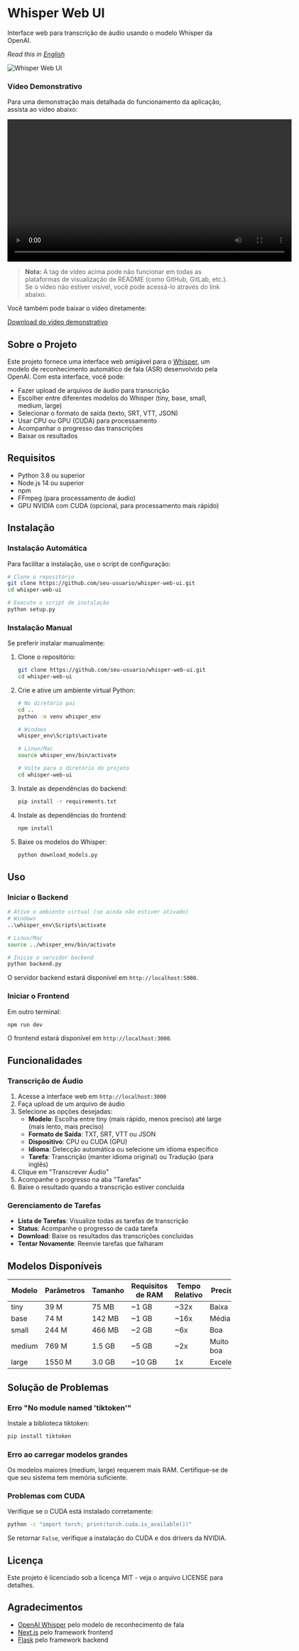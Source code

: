 # Whisper Web UI

Interface web para transcrição de áudio usando o modelo Whisper da OpenAI.

*Read this in [English](./README.en.md)*

![Whisper Web UI](./media/ezgif-5596f1df9c68c2.gif)

### Vídeo Demonstrativo

Para uma demonstração mais detalhada do funcionamento da aplicação, assista ao vídeo abaixo:

<video src="./media/whisper-web-ui-otm.mp4" controls title="Demonstração do Whisper Web UI" width="640"></video>

> **Nota:** A tag de vídeo acima pode não funcionar em todas as plataformas de visualização de README (como GitHub, GitLab, etc.). Se o vídeo não estiver visível, você pode acessá-lo através do link abaixo.

Você também pode baixar o vídeo diretamente:

[Download do vídeo demonstrativo](https://github.com/felvieira/whisper-web-ui/raw/main/media/whisper-web-ui-otm.mp4)

## Sobre o Projeto

Este projeto fornece uma interface web amigável para o [Whisper](https://github.com/openai/whisper), um modelo de reconhecimento automático de fala (ASR) desenvolvido pela OpenAI. Com esta interface, você pode:

- Fazer upload de arquivos de áudio para transcrição
- Escolher entre diferentes modelos do Whisper (tiny, base, small, medium, large)
- Selecionar o formato de saída (texto, SRT, VTT, JSON)
- Usar CPU ou GPU (CUDA) para processamento
- Acompanhar o progresso das transcrições
- Baixar os resultados

## Requisitos

- Python 3.8 ou superior
- Node.js 14 ou superior
- npm
- FFmpeg (para processamento de áudio)
- GPU NVIDIA com CUDA (opcional, para processamento mais rápido)

## Instalação

### Instalação Automática

Para facilitar a instalação, use o script de configuração:

```bash
# Clone o repositório
git clone https://github.com/seu-usuario/whisper-web-ui.git
cd whisper-web-ui

# Execute o script de instalação
python setup.py
```

### Instalação Manual

Se preferir instalar manualmente:

1. Clone o repositório:
   ```bash
   git clone https://github.com/seu-usuario/whisper-web-ui.git
   cd whisper-web-ui
   ```

2. Crie e ative um ambiente virtual Python:
   ```bash
   # No diretório pai
   cd ..
   python -m venv whisper_env
   
   # Windows
   whisper_env\Scripts\activate
   
   # Linux/Mac
   source whisper_env/bin/activate
   
   # Volte para o diretório do projeto
   cd whisper-web-ui
   ```

3. Instale as dependências do backend:
   ```bash
   pip install -r requirements.txt
   ```

4. Instale as dependências do frontend:
   ```bash
   npm install
   ```

5. Baixe os modelos do Whisper:
   ```bash
   python download_models.py
   ```

## Uso

### Iniciar o Backend

```bash
# Ative o ambiente virtual (se ainda não estiver ativado)
# Windows
..\whisper_env\Scripts\activate

# Linux/Mac
source ../whisper_env/bin/activate

# Inicie o servidor backend
python backend.py
```

O servidor backend estará disponível em `http://localhost:5000`.

### Iniciar o Frontend

Em outro terminal:

```bash
npm run dev
```

O frontend estará disponível em `http://localhost:3000`.

## Funcionalidades

### Transcrição de Áudio

1. Acesse a interface web em `http://localhost:3000`
2. Faça upload de um arquivo de áudio
3. Selecione as opções desejadas:
   - **Modelo**: Escolha entre tiny (mais rápido, menos preciso) até large (mais lento, mais preciso)
   - **Formato de Saída**: TXT, SRT, VTT ou JSON
   - **Dispositivo**: CPU ou CUDA (GPU)
   - **Idioma**: Detecção automática ou selecione um idioma específico
   - **Tarefa**: Transcrição (manter idioma original) ou Tradução (para inglês)
4. Clique em "Transcrever Áudio"
5. Acompanhe o progresso na aba "Tarefas"
6. Baixe o resultado quando a transcrição estiver concluída

### Gerenciamento de Tarefas

- **Lista de Tarefas**: Visualize todas as tarefas de transcrição
- **Status**: Acompanhe o progresso de cada tarefa
- **Download**: Baixe os resultados das transcrições concluídas
- **Tentar Novamente**: Reenvie tarefas que falharam

## Modelos Disponíveis

| Modelo | Parâmetros | Tamanho | Requisitos de RAM | Tempo Relativo | Precisão |
|--------|------------|---------|-------------------|----------------|----------|
| tiny   | 39 M       | 75 MB   | ~1 GB             | ~32x           | Baixa    |
| base   | 74 M       | 142 MB  | ~1 GB             | ~16x           | Média    |
| small  | 244 M      | 466 MB  | ~2 GB             | ~6x            | Boa      |
| medium | 769 M      | 1.5 GB  | ~5 GB             | ~2x            | Muito boa|
| large  | 1550 M     | 3.0 GB  | ~10 GB            | 1x             | Excelente|

## Solução de Problemas

### Erro "No module named 'tiktoken'"

Instale a biblioteca tiktoken:

```bash
pip install tiktoken
```

### Erro ao carregar modelos grandes

Os modelos maiores (medium, large) requerem mais RAM. Certifique-se de que seu sistema tem memória suficiente.

### Problemas com CUDA

Verifique se o CUDA está instalado corretamente:

```bash
python -c "import torch; print(torch.cuda.is_available())"
```

Se retornar `False`, verifique a instalação do CUDA e dos drivers da NVIDIA.

## Licença

Este projeto é licenciado sob a licença MIT - veja o arquivo LICENSE para detalhes.

## Agradecimentos

- [OpenAI Whisper](https://github.com/openai/whisper) pelo modelo de reconhecimento de fala
- [Next.js](https://nextjs.org/) pelo framework frontend
- [Flask](https://flask.palletsprojects.com/) pelo framework backend
